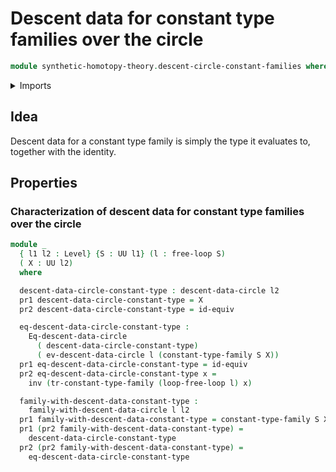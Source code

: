 # Descent data for constant type families over the circle

```agda
module synthetic-homotopy-theory.descent-circle-constant-families where
```

<details><summary>Imports</summary>

```agda
open import foundation.constant-type-families
open import foundation.dependent-pair-types
open import foundation.equivalences
open import foundation.identity-types
open import foundation.universe-levels

open import synthetic-homotopy-theory.descent-circle
open import synthetic-homotopy-theory.free-loops
```

</details>

## Idea

Descent data for a constant type family is simply the type it evaluates to,
together with the identity.

## Properties

### Characterization of descent data for constant type families over the circle

```agda
module _
  { l1 l2 : Level} {S : UU l1} (l : free-loop S)
  ( X : UU l2)
  where

  descent-data-circle-constant-type : descent-data-circle l2
  pr1 descent-data-circle-constant-type = X
  pr2 descent-data-circle-constant-type = id-equiv

  eq-descent-data-circle-constant-type :
    Eq-descent-data-circle
      ( descent-data-circle-constant-type)
      ( ev-descent-data-circle l (constant-type-family S X))
  pr1 eq-descent-data-circle-constant-type = id-equiv
  pr2 eq-descent-data-circle-constant-type x =
    inv (tr-constant-type-family (loop-free-loop l) x)

  family-with-descent-data-constant-type :
    family-with-descent-data-circle l l2
  pr1 family-with-descent-data-constant-type = constant-type-family S X
  pr1 (pr2 family-with-descent-data-constant-type) =
    descent-data-circle-constant-type
  pr2 (pr2 family-with-descent-data-constant-type) =
    eq-descent-data-circle-constant-type
```
